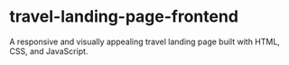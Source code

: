 # travel-landing-page-frontend
A responsive and visually appealing travel landing page built with HTML, CSS, and JavaScript.
